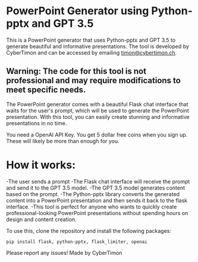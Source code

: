 # PowerPoint Generator using Python-pptx and GPT 3.5
This is a PowerPoint generator that uses Python-pptx and GPT 3.5 to generate beautiful and informative presentations. The tool is developed by CyberTimon and can be accessed by emailing timon@cybertimon.ch.

## Warning: The code for this tool is not professional and may require modifications to meet specific needs.

The PowerPoint generator comes with a beautiful Flask chat interface that waits for the user's prompt, which will be used to generate the PowerPoint presentation. With this tool, you can easily create stunning and informative presentations in no time.

You need a OpenAI API Key. You get 5 dollar free coins when you sign up. These will likely be more than enough for you.

# How it works:
-The user sends a prompt
-The Flask chat interface will receive the prompt and send it to the GPT 3.5 model.
-The GPT 3.5 model generates content based on the prompt.
-The Python-pptx library converts the generated content into a PowerPoint presentation and then sends it back to the flask interface.
-This tool is perfect for anyone who wants to quickly create professional-looking PowerPoint presentations without spending hours on design and content creation.

To use this, clone the repository and install the following packages:
```
pip install flask, python-pptx, flask_limiter, openai
```

Please report any issues!
Made by CyberTimon

